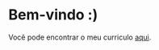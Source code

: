 # Bem-vindo :)

Você pode encontrar o meu curriculo [aqui](https://rodsup.github.io/curriculum/cv-rodrigo-lopes.pdf).